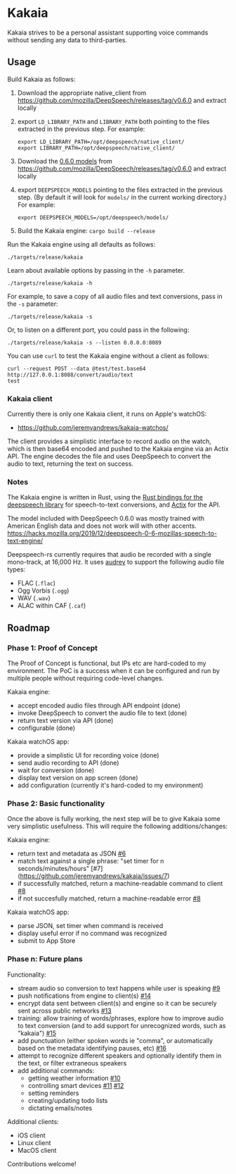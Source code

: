 # Kakaia

Kakaia strives to be a personal assistant supporting voice commands without sending any data to third-parties.

## Usage

Build Kakaia as follows:

1. Download the appropriate native_client from https://github.com/mozilla/DeepSpeech/releases/tag/v0.6.0 and extract locally
1. export `LD_LIBRARY_PATH` and `LIBRARY_PATH` both pointing to the files extracted in the previous step. For example:

    ```
    export LD_LIBRARY_PATH=/opt/deepspeech/native_client/
    export LIBRARY_PATH=/opt/deepspeech/native_client/
    ```

1. Download the [0.6.0 models](https://github.com/mozilla/DeepSpeech/releases/download/v0.6.0/deepspeech-0.6.0-models.tar.gz) from https://github.com/mozilla/DeepSpeech/releases/tag/v0.6.0 and extract locally
1. export `DEEPSPEECH_MODELS` pointing to the files extracted in the previous step. (By default it will look for `models/` in the current working directory.) For example:

    ```
    export DEEPSPEECH_MODELS=/opt/deepspeech/models/
    ```

1. Build the Kakaia engine: `cargo build --release`

Run the Kakaia engine using all defaults as follows:

    ./targets/release/kakaia

Learn about available options by passing in the `-h` parameter.

    ./targets/release/kakaia -h

For example, to save a copy of all audio files and text conversions, pass in the `-s` parameter:

    ./targets/release/kakaia -s

Or, to listen on a different port, you could pass in the following:

    ./targets/release/kakaia -s --listen 0.0.0.0:8089

You can use `curl` to test the Kakaia engine without a client as follows:

```
curl --request POST --data @test/test.base64 http://127.0.0.1:8088/convert/audio/text
test
```

### Kakaia client

Currently there is only one Kakaia client, it runs on Apple's watchOS:

- https://github.com/jeremyandrews/kakaia-watchos/

The client provides a simplistic interface to record audio on the watch, which is then base64 encoded and pushed to the Kakaia engine via an Actix API. The engine decodes the file and uses DeepSpeech to convert the audio to text, returning the text on success.

### Notes

The Kakaia engine is written in Rust, using the [Rust bindings for the deepspeech library](https://github.com/RustAudio/deepspeech-rs) for speech-to-text conversions, and [Actix](https://actix.rs/) for the API.

The model included with DeepSpeech 0.6.0 was mostly trained with American English data and does not work will with other accents. https://hacks.mozilla.org/2019/12/deepspeech-0-6-mozillas-speech-to-text-engine/

Deepspeech-rs currently requires that audio be recorded with a single mono-track, at 16,000 Hz. It uses [audrey](https://github.com/RustAudio/audrey) to support the following audio file types:

- FLAC (`.flac`)
- Ogg Vorbis (`.ogg`)
- WAV (`.wav`)
- ALAC within CAF (`.caf`)

## Roadmap

### Phase 1: Proof of Concept

The Proof of Concept is functional, but IPs etc are hard-coded to my environment. The PoC is a success when it can be configured and run by multiple people without requiring code-level changes.

Kakaia engine:

- accept encoded audio files through API endpoint (done)
- invoke DeepSpeech to convert the audio file to text (done)
- return text version via API (done)
- configurable (done)

Kakaia watchOS app:

- provide a simplistic UI for recording voice (done)
- send audio recording to API (done)
- wait for conversion (done)
- display text version on app screen (done)
- add configuration (currently it's hard-coded to my environment)

### Phase 2: Basic functionality

Once the above is fully working, the next step will be to give Kakaia some very simplistic usefulness. This will require the following additions/changes:

Kakaia engine:

- return text and metadata as JSON [#6](https://github.com/jeremyandrews/kakaia/issues/6)
- match text against a single phrase: "set timer for n seconds/minutes/hours" [#7] (https://github.com/jeremyandrews/kakaia/issues/7)
- if successfully matched, return a machine-readable command to client [#8](https://github.com/jeremyandrews/kakaia/issues/8)
- if not succesfully matched, return a machine-readable error [#8](https://github.com/jeremyandrews/kakaia/issues/8)

Kakaia watchOS app:

- parse JSON, set timer when command is received
- display useful error if no command was recognized
- submit to App Store

### Phase n: Future plans

Functionality:

- stream audio so conversion to text happens while user is speaking [#9](https://github.com/jeremyandrews/kakaia/issues/9)
- push notifications from engine to client(s) [#14](https://github.com/jeremyandrews/kakaia/issues/14)
- encrypt data sent between client(s) and engine so it can be securely sent across public networks [#13](https://github.com/jeremyandrews/kakaia/issues/13)
- training: allow training of words/phrases, explore how to improve audio to text conversion (and to add support for unrecognized words, such as "kakaia") [#15](https://github.com/jeremyandrews/kakaia/issues/15)
- add punctuation (either spoken words ie "comma", or automatically based on the metadata identifying pauses, etc) [#16](https://github.com/jeremyandrews/kakaia/issues/16)
- attempt to recognize different speakers and optionally identify them in the text, or filter extraneous speakers
- add additional commands:
  - getting weather information [#10](https://github.com/jeremyandrews/kakaia/issues/10)
  - controlling smart devices [#11](https://github.com/jeremyandrews/kakaia/issues/11) [#12](https://github.com/jeremyandrews/kakaia/issues/12)
  - setting reminders
  - creating/updating todo lists
  - dictating emails/notes

Additional clients:

- iOS client
- Linux client
- MacOS client

Contributions welcome!
